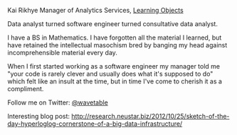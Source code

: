 Kai Rikhye
Manager of Analytics Services, [Learning Objects](http://www.learningobjects.com/)

Data analyst turned software engineer turned consultative data analyst. 

I have a BS in Mathematics. I have forgotten all the material I learned, but have retained the intellectual masochism bred by banging my head against incomprehensible material every day. 

When I first started working as a software engineer my manager told me "your code is rarely clever and usually does what it's supposed to do" which felt like an insult at the time, but in time I've come to cherish it as a compliment.

Follow me on Twitter: [@wavetable](https://twitter.com/wavetable)

Interesting blog post: http://research.neustar.biz/2012/10/25/sketch-of-the-day-hyperloglog-cornerstone-of-a-big-data-infrastructure/
